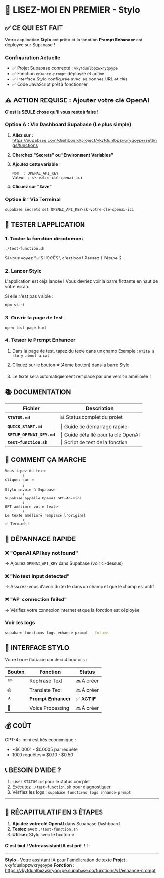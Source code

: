 # 🎯 LISEZ-MOI EN PREMIER - Stylo

## ✅ CE QUI EST FAIT

Votre application **Stylo** est prête et la fonction **Prompt Enhancer** est déployée sur Supabase !

### Configuration Actuelle
- ✅ Projet Supabase connecté : `vkyfdunlbpzwxryqoype`
- ✅ Fonction `enhance-prompt` déployée et active
- ✅ Interface Stylo configurée avec les bonnes URL et clés
- ✅ Code JavaScript prêt à fonctionner

## ⚠️ ACTION REQUISE : Ajouter votre clé OpenAI

**C'est la SEULE chose qu'il vous reste à faire !**

### Option A : Via Dashboard Supabase (Le plus simple)

1. **Allez sur** : https://supabase.com/dashboard/project/vkyfdunlbpzwxryqoype/settings/functions

2. **Cherchez "Secrets" ou "Environment Variables"**

3. **Ajoutez cette variable** :
   ```
   Nom  : OPENAI_API_KEY
   Valeur : sk-votre-clé-openai-ici
   ```

4. **Cliquez sur "Save"**

### Option B : Via Terminal

```bash
supabase secrets set OPENAI_API_KEY=sk-votre-clé-openai-ici
```

## 🧪 TESTER L'APPLICATION

### 1. Tester la fonction directement

```bash
./test-function.sh
```

Si vous voyez "✅ SUCCÈS", c'est bon ! Passez à l'étape 2.

### 2. Lancer Stylo

L'application est déjà lancée ! Vous devriez voir la barre flottante en haut de votre écran.

Si elle n'est pas visible :
```bash
npm start
```

### 3. Ouvrir la page de test

```bash
open test-page.html
```

### 4. Tester le Prompt Enhancer

1. Dans la page de test, tapez du texte dans un champ
   Exemple : `Write a story about a cat`

2. Cliquez sur le bouton **⭐** (4ème bouton) dans la barre Stylo

3. Le texte sera automatiquement remplacé par une version améliorée !

## 📚 DOCUMENTATION

| Fichier | Description |
|---------|-------------|
| **`STATUS.md`** | 📊 Status complet du projet |
| **`QUICK_START.md`** | 🚀 Guide de démarrage rapide |
| **`SETUP_OPENAI_KEY.md`** | 🔑 Guide détaillé pour la clé OpenAI |
| **`test-function.sh`** | 🧪 Script de test de la fonction |

## 🎯 COMMENT ÇA MARCHE

```
Vous tapez du texte
        ↓
Cliquez sur ⭐
        ↓
Stylo envoie à Supabase
        ↓
Supabase appelle OpenAI GPT-4o-mini
        ↓
GPT améliore votre texte
        ↓
Le texte amélioré remplace l'original
        ↓
✅ Terminé !
```

## 🔧 DÉPANNAGE RAPIDE

### ❌ "OpenAI API key not found"
→ Ajoutez `OPENAI_API_KEY` dans Supabase (voir ci-dessus)

### ❌ "No text input detected"
→ Assurez-vous d'avoir du texte dans un champ et que le champ est actif

### ❌ "API connection failed"
→ Vérifiez votre connexion internet et que la fonction est déployée

### Voir les logs
```bash
supabase functions logs enhance-prompt --follow
```

## 🎨 INTERFACE STYLO

Votre barre flottante contient 4 boutons :

| Bouton | Fonction | Status |
|--------|----------|--------|
| ✏️ | Rephrase Text | 🔜 À créer |
| 🌐 | Translate Text | 🔜 À créer |
| **⭐** | **Prompt Enhancer** | ✅ **ACTIF** |
| 🎤 | Voice Processing | 🔜 À créer |

## 💰 COÛT

GPT-4o-mini est très économique :
- ~$0.0001 - $0.0005 par requête
- 1000 requêtes ≈ $0.10 - $0.50

## 📞 BESOIN D'AIDE ?

1. Lisez `STATUS.md` pour le status complet
2. Exécutez `./test-function.sh` pour diagnostiquer
3. Vérifiez les logs : `supabase functions logs enhance-prompt`

---

## 🚀 RÉCAPITULATIF EN 3 ÉTAPES

1. **Ajoutez votre clé OpenAI** dans Supabase Dashboard
2. **Testez** avec `./test-function.sh`
3. **Utilisez** Stylo avec le bouton ⭐

**C'est tout ! Votre assistant IA est prêt !** ✨

---

**Stylo** - Votre assistant IA pour l'amélioration de texte
**Projet** : vkyfdunlbpzwxryqoype
**Fonction** : https://vkyfdunlbpzwxryqoype.supabase.co/functions/v1/enhance-prompt
